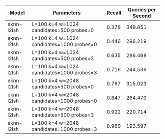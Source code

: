 |Model|Parameters|Recall|Queries per Second|
|---|---|---|---|
|eknn-l2lsh|L=100 k=4 w=1024 candidates=500 probes=0|0.378|349.851|
|eknn-l2lsh|L=100 k=4 w=1024 candidates=1000 probes=0|0.446|296.219|
|eknn-l2lsh|L=100 k=4 w=1024 candidates=500 probes=3|0.635|286.468|
|eknn-l2lsh|L=100 k=4 w=1024 candidates=1000 probes=3|0.716|244.536|
|eknn-l2lsh|L=100 k=4 w=2048 candidates=500 probes=0|0.767|315.023|
|eknn-l2lsh|L=100 k=4 w=2048 candidates=1000 probes=0|0.847|264.479|
|eknn-l2lsh|L=100 k=4 w=2048 candidates=500 probes=3|0.922|220.714|
|eknn-l2lsh|L=100 k=4 w=2048 candidates=1000 probes=3|0.960|193.597|
